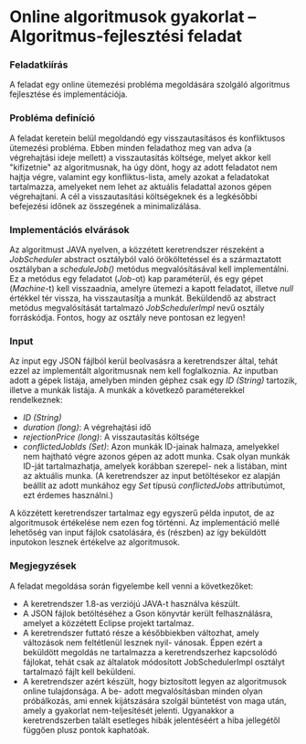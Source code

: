 # Online algoritmusok gyakorlat – Algoritmus-fejlesztési feladat #

### Feladatkiírás ###

A feladat egy online ütemezési probléma megoldására szolgáló algoritmus fejlesztése és implementációja.

### Probléma definíció ###

A feladat keretein belül megoldandó egy visszautasításos és konfliktusos ütemezési probléma. Ebben minden
feladathoz meg van adva (a végrehajtási ideje mellett) a visszautasítás költsége, melyet akkor kell "kifizetnie"
az algoritmusnak, ha úgy dönt, hogy az adott feladatot nem hajtja végre, valamint egy konfliktus-lista, amely
azokat a feladatokat tartalmazza, amelyeket nem lehet az aktuális feladattal azonos gépen végrehajtani. A
cél a visszautasítási költségeknek és a legkésőbbi befejezési időnek az összegének a minimalizálása.

### Implementációs elvárások ###

Az algoritmust JAVA nyelven, a közzétett keretrendszer részeként a *JobScheduler* abstract osztályból való
örököltetéssel és a származtatott osztályban a *scheduleJob()* metódus megvalósításával kell implementálni.
Ez a metódus egy feladatot (*Job*-ot) kap paraméterül, és egy gépet (*Machine*-t) kell visszaadnia, amelyre
ütemezi a kapott feladatot, illetve *null* értékkel tér vissza, ha visszautasítja a munkát.
Beküldendő az abstract metódus megvalósítását tartalmazó *JobSchedulerImpl* nevű osztály forráskódja.
Fontos, hogy az osztály neve pontosan ez legyen!

### Input ###

Az input egy JSON fájlból kerül beolvasásra a keretrendszer által, tehát ezzel az implementált algoritmusnak
nem kell foglalkoznia.
Az inputban adott a gépek listája, amelyben minden géphez csak egy *ID (String)* tartozik, illetve a
munkák listája. A munkák a következő paraméterekkel rendelkeznek:

* *ID (String)*
* *duration (long)*: A végrehajtási idő
* *rejectionPrice (long)*: A visszautasítás költsége
* *conflictedJobIds (Set<String>)*: Azon munkák ID-jainak halmaza, amelyekkel nem hajtható végre
azonos gépen az adott munka. Csak olyan munkák ID-ját tartalmazhatja, amelyek korábban szerepel-
nek a listában, mint az aktuális munka. (A keretrendszer az input betöltésekor ez alapján beállít az
adott munkához egy *Set<Job>* típusú *conflictedJobs* attributúmot, ezt érdemes használni.)

A közzétett keretrendszer tartalmaz egy egyszerű példa inputot, de az algoritmusok értékelése nem ezen
fog történni. Az implementáció mellé lehetőség van input fájlok csatolására, és (részben) az így beküldött
inputokon lesznek értékelve az algoritmusok.

### Megjegyzések ###

A feladat megoldása során figyelembe kell venni a következőket:

* A keretrendszer 1.8-as verziójú JAVA-t használva készült.
* A JSON fájlok betöltéséhez a Gson könyvtár került felhasználásra, amelyet a közzétett Eclipse projekt
tartalmaz.
* A keretrendszer futtató része a későbbiekben változhat, amely változások nem feltétlenül lesznek nyil-
vánosak. Éppen ezért a beküldött megoldás ne tartalmazza a keretrendszerhez kapcsolódó fájlokat,
tehát csak az általatok módosított JobSchedulerImpl osztályt tartalmazó fájlt kell beküldeni.
* A keretrendszer azért készült, hogy biztosított legyen az algoritmusok online tulajdonsága. A be-
adott megvalósításban minden olyan próbálkozás, ami ennek kijátszására szolgál büntetést von maga
után, amely a gyakorlat nem-teljesítését jelenti. Ugyanakkor a keretrendszerben talált esetleges hibák
jelentéséért a hiba jellegétől függően plusz pontok kaphatóak.